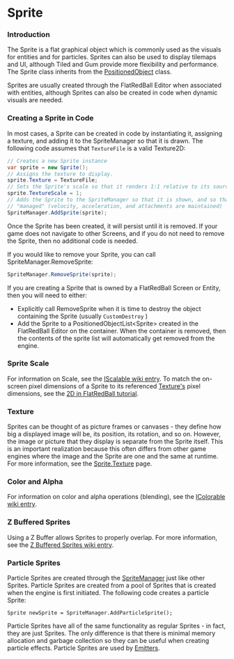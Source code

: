 # Sprite

### Introduction

The Sprite is a flat graphical object which is commonly used as the visuals for entities and for particles. Sprites can also be used to display tilemaps and UI, although Tiled and Gum provide more flexibility and performance. The Sprite class inherits from the [PositionedObject](../../../frb/docs/index.php) class.

Sprites are usually created through the FlatRedBall Editor when associated with entities, although Sprites can also be created in code when dynamic visuals are needed.

### Creating a Sprite in Code

In most cases, a Sprite can be created in code by instantiating it, assigning a texture, and adding it to the SpriteManager so that it is drawn. The following code assumes that `TextureFile` is a valid Texture2D:

```csharp
// Creates a new Sprite instance
var sprite = new Sprite();
// Assigns the texture to display. 
sprite.Texture = TextureFile;
// Sets the Sprite's scale so that it renders 1:1 relative to its source Texture
sprite.TextureScale = 1;
// Adds the Sprite to the SpriteManager so that it is shown, and so that it is
// "managed" (velocity, acceleration, and attachments are maintained)
SpriteManager.AddSprite(sprite);
```

Once the Sprite has been created, it will persist until it is removed. If your game does not navigate to other Screens, and if you do not need to remove the Sprite, then no additional code is needed.

If you would like to remove your Sprite, you can call SpriteManager.RemoveSprite:

```csharp
SpriteManager.RemoveSprite(sprite);
```

If you are creating a Sprite that is owned by a FlatRedBall Screen or Entity, then you will need to either:

* Explicitly call RemoveSprite when it is time to destroy the object containing the Sprite (usually `CustomDestroy` )
* Add the Sprite to a PositionedObjectList\<Sprite> created in the FlatRedBall Editor on the container. When the container is removed, then the contents of the sprite list will automatically get removed from the engine.

### Sprite Scale

For information on Scale, see the [IScalable wiki entry](../../../frb/docs/index.php). To match the on-screen pixel dimensions of a Sprite to its referenced [Texture's](../../../frb/docs/index.php) pixel dimensions, see the [2D in FlatRedBall tutorial](../../../frb/docs/index.php).

### Texture

Sprites can be thought of as picture frames or canvases - they define how big a displayed image will be, its position, its rotation, and so on. However, the image or picture that they display is separate from the Sprite itself. This is an important realization because this often differs from other game engines where the image and the Sprite are one and the same at runtime. For more information, see the [Sprite.Texture](../../../frb/docs/index.php) page.

### Color and Alpha

For information on color and alpha operations (blending), see the [IColorable wiki entry](../../../frb/docs/index.php).

### Z Buffered Sprites

Using a Z Buffer allows Sprites to properly overlap. For more information, see the [Z Buffered Sprites wiki entry](../../../frb/docs/index.php).

### Particle Sprites

Particle Sprites are created through the [SpriteManager](../../../frb/docs/index.php) just like other Sprites. Particle Sprites are created from a pool of Sprites that is created when the engine is first initiated. The following code creates a particle Sprite:

```
Sprite newSprite = SpriteManager.AddParticleSprite();
```

Particle Sprites have all of the same functionality as regular Sprites - in fact, they are just Sprites. The only difference is that there is minimal memory allocation and garbage collection so they can be useful when creating particle effects. Particle Sprites are used by [Emitters](../../../frb/docs/index.php).

###

&#x20;

